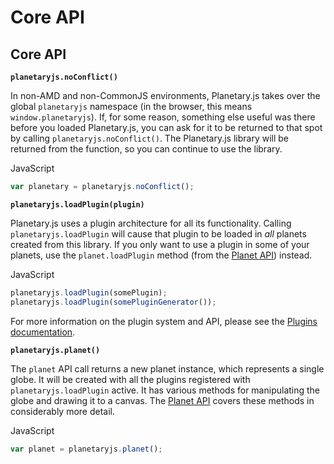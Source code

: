 Core API
========

Core API
--------

**`planetaryjs.noConflict()`**

In non-AMD and non-CommonJS environments, Planetary.js takes over the global `planetaryjs` namespace (in the browser, this means `window.planetaryjs`). If, for some reason, something else useful was there before you loaded Planetary.js, you can ask for it to be returned to that spot by calling `planetaryjs.noConflict()`. The Planetary.js library will be returned from the function, so you can continue to use the library.

<div class='ui raised segment'>
<div class='ui red ribbon label'>JavaScript</div>

```javascript
var planetary = planetaryjs.noConflict();
```
</div>

**`planetaryjs.loadPlugin(plugin)`**

Planetary.js uses a plugin architecture for all its functionality. Calling `planetaryjs.loadPlugin` will cause that plugin to be loaded in *all* planets created from this library. If you only want to use a plugin in some of your planets, use the `planet.loadPlugin` method (from the [Planet API](/documentation/planet.html)) instead.

<div class='ui raised segment'>
<div class='ui red ribbon label'>JavaScript</div>

```javascript
planetaryjs.loadPlugin(somePlugin);
planetaryjs.loadPlugin(somePluginGenerator());
```
</div>

For more information on the plugin system and API, please see the [Plugins documentation](/documentation/plugins.html).

**`planetaryjs.planet()`**

The `planet` API call returns a new planet instance, which represents a single globe. It will be created with all the plugins registered with `planetaryjs.loadPlugin` active. It has various methods for manipulating the globe and drawing it to a canvas. The [Planet API](/documentation/planet.html) covers these methods in considerably more detail.

<div class='ui raised segment'>
<div class='ui red ribbon label'>JavaScript</div>

```javascript
var planet = planetaryjs.planet();
```
</div>
